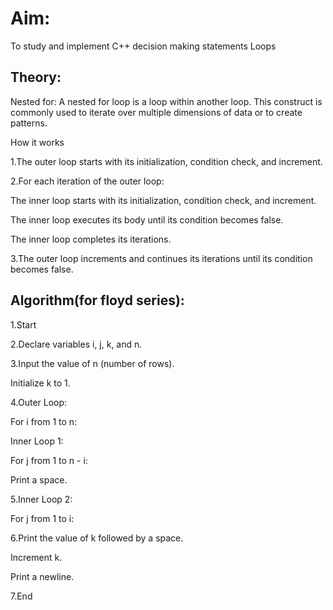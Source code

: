 # Aim:
To study and implement C++ decision making statements Loops

## Theory:
Nested for: A nested for loop is a loop within another loop. This construct is commonly used to iterate over multiple dimensions of data or to create patterns.

How it works

1.The outer loop starts with its initialization, condition check, and increment.

2.For each iteration of the outer loop:

The inner loop starts with its initialization, condition check, and increment.

The inner loop executes its body until its condition becomes false.

The inner loop completes its iterations.

3.The outer loop increments and continues its iterations until its condition becomes false.

## Algorithm(for floyd series):
1.Start

2.Declare variables i, j, k, and n.

3.Input the value of n (number of rows).

Initialize k to 1.

4.Outer Loop:

For i from 1 to n:

Inner Loop 1:

For j from 1 to n - i:

Print a space.

5.Inner Loop 2:

For j from 1 to i:

6.Print the value of k followed by a space.

Increment k.

Print a newline.

7.End

